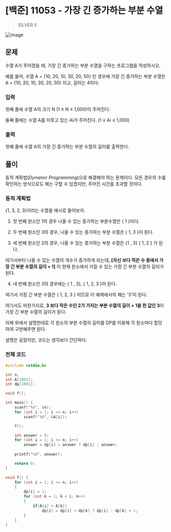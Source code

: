# [백준] 11053 - 가장 긴 증가하는 부분 수열

>SILVER II

![image](https://github.com/AtraFelis/AtraFelis.github.io/assets/107051266/1f092ef1-6ebb-4018-b938-1b13950ae6b4)

## 문제

수열 A가 주어졌을 때, 가장 긴 증가하는 부분 수열을 구하는 프로그램을 작성하시오.

예를 들어, 수열 A = {10, 20, 10, 30, 20, 50} 인 경우에 가장 긴 증가하는 부분 수열은 A = {10, 20, 10, 30, 20, 50} 이고, 길이는 4이다.

### 입력

첫째 줄에 수열 A의 크기 N (1 ≤ N ≤ 1,000)이 주어진다.

둘째 줄에는 수열 A를 이루고 있는 Ai가 주어진다. (1 ≤ Ai ≤ 1,000)

### 출력

첫째 줄에 수열 A의 가장 긴 증가하는 부분 수열의 길이를 출력한다.

## 풀이

동적 계획법(*Dynamic Programming*)으로 해결해야 하는 문제이다. 모든 경우의 수를 확인하는 방식으로도 해는 구할 수 있겠지만, 주어진 시간을 초과할 것이다.

### 동적 계획법

{1, 3, 2, 3}이라는 수열을 예시로 들어보자.

1. 첫 번째 원소인 1의 경우 나올 수 있는 증가하는 부분수열은 { 1 }이다.

2. 두 번째 원소인 3의 경우, 나올 수 있는 증가하는 부분 수열은 { 1, 3 }이 된다.

3. 세 번째 원소인 2의 경우, 나올 수 있는 증가하는 부분 수열은 {1 , 3} { 1, 2 } 가 된다.

여기서부터 나올 수 있는 수열의 개수가 증가하게 되는데, **[자신 보다 작은 수 중에서 가장 긴 부분 수열의 길이 + 1]** 이 현재 원소에서 가질 수 있는 가장 긴 부분 수열의 길이가 된다.

4. 네 번째 원소인 3의 경우에는 { 1 , 3}, { 1, 2, 3 }이 된다.

여기서 가장 긴 부분 수열은 { 1, 2, 3 } 이므로 이 예제에서의 해는 '3'이 된다.

여기서도 마찬가지로, **3 보다 작은 수인 2가 가지는 부분 수열의 길이 + 1을 한 값인 3**이 가장 긴 부분 수열의 길이가 된다.

이제 위에서 설명한데로 각 원소의 부분 수열의 길이를 DP를 이용해 각 원소마다 할당하여 구현해주면 된다.

설명은 길었지만, 코드는 생각보다 간단하다.

### 전체 코드

```C
#include <stdio.h>

int n;
int A[1001];
int dp[1001];

void f();

int main() {
    scanf("%d", &n);
    for (int i = 1; i <= n; i++)
        scanf("%d", &A[i]);

    f();

    int answer = 0;
    for (int i = 1; i <= n; i++)
        answer = dp[i] > answer ? dp[i] : answer;
    
    printf("%d", answer);

    return 0;
}

void f() {
    for (int i = 1; i <= n; i++)
    {
        dp[i] = 1;
        for (int k = 1; k < i; k++)
        {
            if(A[i] > A[k])
                dp[i] = dp[i] > dp[k] ? dp[i] : dp[k] + 1;
        }
    }
}
```